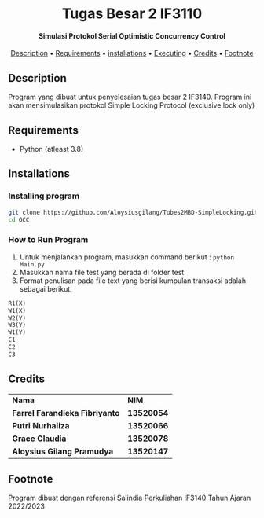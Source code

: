 <h1 align="center">
Tugas Besar 2 IF3110
  <br>
</h1>

<h4 align="center">Simulasi Protokol Serial Optimistic Concurrency Control</h4>

<p align="center">
  <a href="#description">Description</a> •
  <a href="#requirements">Requirements</a> •
  <a href="#installations">installations</a> •
  <a href="#executing">Executing</a> •
  <a href="#credits">Credits</a> •
  <a href="#footnote">Footnote</a> 
</p>

## Description

Program yang dibuat untuk penyelesaian tugas besar 2 IF3140. Program ini akan mensimulasikan protokol Simple Locking Protocol (exclusive lock only)

## Requirements

- Python (atleast 3.8)

## Installations

### Installing program

```bash
git clone https://github.com/Aloysiusgilang/Tubes2MBD-SimpleLocking.git
cd OCC
```

### How to Run Program

1. Untuk menjalankan program, masukkan command berikut :
   `python Main.py`
2. Masukkan nama file test yang berada di folder test
3. Format penulisan pada file text yang berisi kumpulan transaksi adalah sebagai berikut.

```txt
R1(X)
W1(X)
W2(Y)
W3(Y)
W1(Y)
C1
C2
C3
```

## Credits

<table>
    <tr>
      <td><b>Nama</b></td>
      <td><b>NIM</b></td>
    </tr>
    <tr>
      <td><b>Farrel Farandieka Fibriyanto</b></td>
      <td><b>13520054</b></td>
    </tr>
        <tr>
      <td><b>Putri Nurhaliza</b></td>
      <td><b>13520066</b></td>
       </tr>
        <tr>
      <td><b>Grace Claudia</b></td>
      <td><b>13520078</b></td>
    </tr>
        <tr>
      <td><b>Aloysius Gilang Pramudya</b></td>
      <td><b>13520147</b></td>
    </tr>
</table>

## Footnote

Program dibuat dengan referensi Salindia Perkuliahan IF3140 Tahun Ajaran 2022/2023
